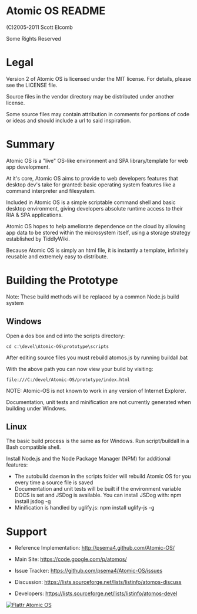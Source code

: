 Atomic OS README
================

(C)2005-2011 Scott Elcomb

Some Rights Reserved


Legal
=====

Version 2 of Atomic OS is licensed under the MIT license.  For details, please see the LICENSE file.

Source files in the vendor directory may be distributed under another license.

Some source files may contain attribution in comments for portions of code or ideas and should include a url to said inspiration.


Summary
=======

Atomic OS is a "live" OS-like environment and SPA library/template for web app development.

At it's core, Atomic OS aims to provide to web developers features that desktop dev's take for granted: basic operating system features like a command interpreter and filesystem.

Included in Atomic OS is a simple scriptable command shell and basic desktop environment, giving developers absolute runtime access to their RIA & SPA applications.

Atomic OS hopes to help ameliorate dependence on the cloud by allowing app data to be stored within the microsystem itself, using a storage strategy established by TiddlyWiki.

Because Atomic OS is simply an html file, it is instantly a template, infinitely reusable and extremely easy to distribute.


Building the Prototype
======================

Note: These build methods will be replaced by a common Node.js build system


Windows
-------

Open a dos box and cd into the scripts directory:

    cd c:\devel\Atomic-OS\prototype\scripts

After editing source files you must rebuild atomos.js by running buildall.bat

With the above path you can now view your build by visiting:

    file:///C:/devel/Atomic-OS/prototype/index.html

NOTE: Atomic-OS is not known to work in any version of Internet Explorer.

Documentation, unit tests and minification are not currently generated when building under Windows.

Linux
-----
The basic build process is the same as for Windows. Run script/buildall in a Bash compatible shell.

Install Node.js and the Node Package Manager (NPM) for additional features:

* The autobuild daemon in the scripts folder will rebuild Atomic OS for you every time a source file is saved
* Documentation and unit tests will be built if the environment variable DOCS is set and JSDog is available.  You can install JSDog with:  npm install jsdog -g
* Minification is handled by uglify.js:  npm install uglify-js -g

Support
=======

  - Reference
    Implementation: http://psema4.github.com/Atomic-OS/

  - Main Site:      https://code.google.com/p/atomos/
  - Issue Tracker:  https://github.com/psema4/Atomic-OS/issues

  - Discussion:     https://lists.sourceforge.net/lists/listinfo/atomos-discuss
  - Developers:     https://lists.sourceforge.net/lists/listinfo/atomos-devel

<a href="https://flattr.com/submit/auto?user_id=psema4&url=https://github.com/psema4/Atomic-OS&title=Atomic%20OS&description=Self%20contained%20microsystem&language=en_GB&tags=javascript,programming&category=software"><img src="https://api.flattr.com/button/flattr-badge-large.png" alt="Flattr Atomic OS" /></a>